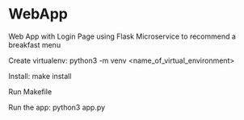 # WebApp
Web App with Login Page using Flask Microservice to recommend a breakfast menu

Create virtualenv: python3 -m venv <name_of_virtual_environment>

Install: make install

Run Makefile

Run the app: python3 app.py
